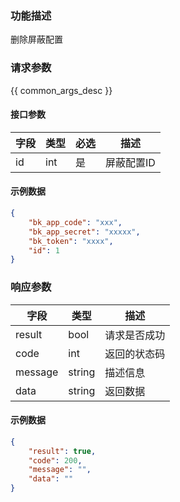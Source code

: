 ### 功能描述

删除屏蔽配置

### 请求参数

{{ common_args_desc }}

#### 接口参数

| 字段 | 类型 | 必选 | 描述       |
| ---- | ---- | ---- | ---------- |
| id   | int  | 是   | 屏蔽配置ID |

#### 示例数据

```json
{
    "bk_app_code": "xxx",
    "bk_app_secret": "xxxxx",
    "bk_token": "xxxx",
    "id": 1
}
```

### 响应参数

| 字段    | 类型   | 描述         |
| ------- | ------ | ------------ |
| result  | bool   | 请求是否成功 |
| code    | int    | 返回的状态码 |
| message | string | 描述信息     |
| data    | string | 返回数据     |

#### 示例数据

```json
{
    "result": true,
    "code": 200,
    "message": "",
    "data": ""
}
```
